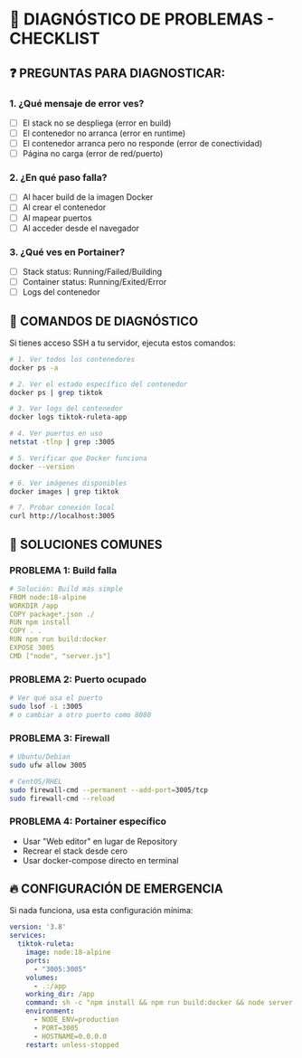 # 🚨 DIAGNÓSTICO DE PROBLEMAS - CHECKLIST

## ❓ PREGUNTAS PARA DIAGNOSTICAR:

### 1. ¿Qué mensaje de error ves?
- [ ] El stack no se despliega (error en build)
- [ ] El contenedor no arranca (error en runtime)
- [ ] El contenedor arranca pero no responde (error de conectividad)
- [ ] Página no carga (error de red/puerto)

### 2. ¿En qué paso falla?
- [ ] Al hacer build de la imagen Docker
- [ ] Al crear el contenedor
- [ ] Al mapear puertos
- [ ] Al acceder desde el navegador

### 3. ¿Qué ves en Portainer?
- [ ] Stack status: Running/Failed/Building
- [ ] Container status: Running/Exited/Error
- [ ] Logs del contenedor

## 🔧 COMANDOS DE DIAGNÓSTICO

Si tienes acceso SSH a tu servidor, ejecuta estos comandos:

```bash
# 1. Ver todos los contenedores
docker ps -a

# 2. Ver el estado específico del contenedor
docker ps | grep tiktok

# 3. Ver logs del contenedor
docker logs tiktok-ruleta-app

# 4. Ver puertos en uso
netstat -tlnp | grep :3005

# 5. Verificar que Docker funciona
docker --version

# 6. Ver imágenes disponibles
docker images | grep tiktok

# 7. Probar conexión local
curl http://localhost:3005
```

## 🎯 SOLUCIONES COMUNES

### PROBLEMA 1: Build falla
```yaml
# Solución: Build más simple
FROM node:18-alpine
WORKDIR /app
COPY package*.json ./
RUN npm install
COPY . .
RUN npm run build:docker
EXPOSE 3005
CMD ["node", "server.js"]
```

### PROBLEMA 2: Puerto ocupado
```bash
# Ver qué usa el puerto
sudo lsof -i :3005
# o cambiar a otro puerto como 8080
```

### PROBLEMA 3: Firewall
```bash
# Ubuntu/Debian
sudo ufw allow 3005

# CentOS/RHEL  
sudo firewall-cmd --permanent --add-port=3005/tcp
sudo firewall-cmd --reload
```

### PROBLEMA 4: Portainer específico
- Usar "Web editor" en lugar de Repository
- Recrear el stack desde cero
- Usar docker-compose directo en terminal

## 🔥 CONFIGURACIÓN DE EMERGENCIA

Si nada funciona, usa esta configuración mínima:

```yaml
version: '3.8'
services:
  tiktok-ruleta:
    image: node:18-alpine
    ports:
      - "3005:3005"
    volumes:
      - .:/app
    working_dir: /app
    command: sh -c "npm install && npm run build:docker && node server.js"
    environment:
      - NODE_ENV=production
      - PORT=3005
      - HOSTNAME=0.0.0.0
    restart: unless-stopped
```
